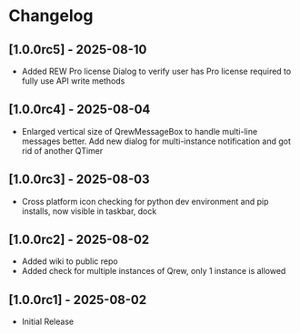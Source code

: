 # Changelog

## [1.0.0rc5] - 2025-08-10

- Added REW Pro license Dialog to verify user has Pro license required to fully use API write methods



## [1.0.0rc4] - 2025-08-04

- Enlarged vertical size of QrewMessageBox to handle multi-line messages better.  Add new dialog for multi-instance notification and got rid of another QTimer



## [1.0.0rc3] - 2025-08-03

- Cross platform icon checking for python dev environment and pip installs, now visible in taskbar, dock



## [1.0.0rc2] - 2025-08-02

- Added wiki to public repo
- Added check for multiple instances of Qrew, only 1 instance is allowed


## [1.0.0rc1] - 2025-08-02

- Initial Release

